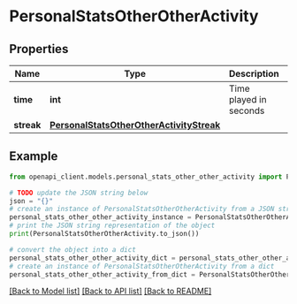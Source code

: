 # PersonalStatsOtherOtherActivity


## Properties

Name | Type | Description | Notes
------------ | ------------- | ------------- | -------------
**time** | **int** | Time played in seconds | 
**streak** | [**PersonalStatsOtherOtherActivityStreak**](PersonalStatsOtherOtherActivityStreak.md) |  | 

## Example

```python
from openapi_client.models.personal_stats_other_other_activity import PersonalStatsOtherOtherActivity

# TODO update the JSON string below
json = "{}"
# create an instance of PersonalStatsOtherOtherActivity from a JSON string
personal_stats_other_other_activity_instance = PersonalStatsOtherOtherActivity.from_json(json)
# print the JSON string representation of the object
print(PersonalStatsOtherOtherActivity.to_json())

# convert the object into a dict
personal_stats_other_other_activity_dict = personal_stats_other_other_activity_instance.to_dict()
# create an instance of PersonalStatsOtherOtherActivity from a dict
personal_stats_other_other_activity_from_dict = PersonalStatsOtherOtherActivity.from_dict(personal_stats_other_other_activity_dict)
```
[[Back to Model list]](../README.md#documentation-for-models) [[Back to API list]](../README.md#documentation-for-api-endpoints) [[Back to README]](../README.md)



